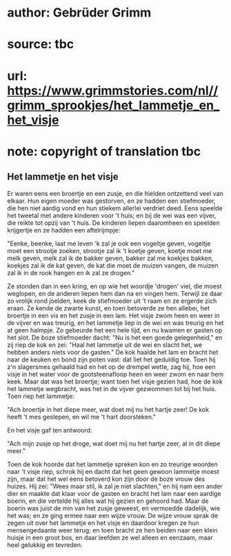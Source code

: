 # author: Gebrüder Grimm
# source: tbc
# url: https://www.grimmstories.com/nl//grimm_sprookjes/het_lammetje_en_het_visje
# note: copyright of translation tbc

## Het lammetje en het visje 

Er waren eens een broertje en een zusje, en die hielden ontzettend veel
van elkaar. Hun eigen moeder was gestorven, en ze hadden een
stiefmoeder, die hen niet aardig vond en hun stiekem allerlei verdriet
deed. Eens speelde het tweetal met andere kinderen voor 't huis; en bij
de wei was een vijver, die reikte tot opzij van 't huis. De kinderen
liepen daaromheen en speelden krijgertje en ze hadden een aftelrijmpje:

"Eenke, beenke, laat me leven
'k zal je ook een vogeltje geven,
vogeltje moet een strootje zoeken,
strootje zal ik 't koetje geven,
koetje moet me melk geven,
melk zal ik de bakker geven,
bakker zal me koekjes bakken,
koekjes zal ik de kat geven,
de kat die moet de muizen vangen,
de muizen zal ik in de rook hangen
en ik zal ze drogen."

Ze stonden dan in een kring, en op wie het woordje 'drogen' viel, die
moest weglopen, en de anderen liepen hem dan na en vingen hem. Terwijl
ze daar zo vrolijk rond joelden, keek de stiefmoeder uit 't raam en ze
ergerde zich eraan. Ze kende de zwarte kunst, en toen betoverde ze hen
allebei, het broertje in een vis en het zusje in een lam. Het visje zwom
heen en weer in de vijver en was treurig, en het lammetje liep in de wei
en was treurig en het at geen halmpje. Zo gebeurde het een hele tijd, en
nu kwamen er gasten op het slot. De boze stiefmoeder dacht: "Nu is het
een goede gelegenheid," en zij riep de kok en zei: "Haal het lammetje
uit de wei en slacht het, we hebben anders niets voor de gasten." De
kok haalde het lam en bracht het naar de keuken en bond zijn poten vast:
dat liet het geduldig toe. Toen hij z'n slagersmes gehaald had en het
op de drempel wette, zag hij, hoe een visje in het water voor de
gootsteenafloop heen en weer zwom en naar hem keek. Maar dat was het
broertje; want toen het visje gezien had, hoe de kok het lammetje
wegbracht, was het in de vijver gezwommen tot bij het huis. Toen riep
het lammetje:

"Ach broertje in het diepe meer,
wat doet mij nu het hartje zeer!
De kok heeft 't mes geslepen,
en wil me 't hart doorsteken."

En het visje gaf ten antwoord:

"Ach mijn zusje op het droge,
wat doet mij nu het hartje zeer,
al in dit diepe meer."

Toen de kok hoorde dat het lammetje spreken kon en zo treurige woorden
naar 't visje riep, schrok hij en dacht dat het geen gewoon lammetje
moest zijn, maar dat het wel eens betoverd kon zijn door de boze vrouw
des huizes. Hij zei: "Wees maar stil, ik zal je niet slachten," en hij
nam een ander dier en maakte dat klaar voor de gasten en bracht het lam
naar een aardige boerin, en die vertelde hij alles wat hij gezien en
gehoord had. Maar de boerin was juist de min van het zusje geweest, en
vermoedde dadelijk, wie het was; en ze ging ermee naar een wijze vrouw.
De wijze vrouw sprak de zegen uit over het lammetje en het visje en
daardoor kregen ze hun mensengedaante weer terug; en toen bracht ze hen
beiden naar een klein huisje in een groot bos, en daar leefden ze wel
alleen en eenzaam, maar heel gelukkig en tevreden.
